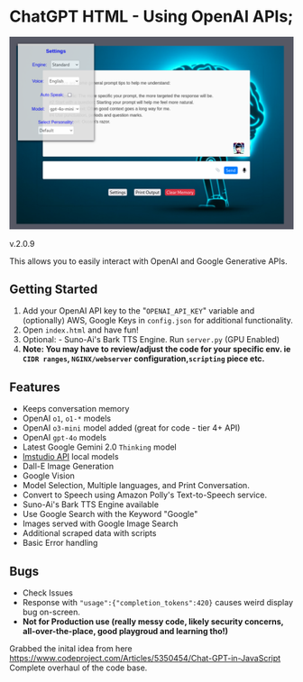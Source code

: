 # ChatGPT HTML - Using OpenAI APIs; 
![screenshot](core/img/screenshot.png)

v.2.0.9

This allows you to easily interact with OpenAI and Google Generative APIs.

## Getting Started

1. Add your OpenAI API key to the "```OPENAI_API_KEY```" variable and (optionally) AWS, Google Keys in ```config.json``` for additional functionality. 
2. Open ```index.html``` and have fun!
3. Optional: - Suno-Ai's Bark TTS Engine. Run ```server.py``` (GPU Enabled)
4. **Note: You may have to review/adjust the code for your specific env. ie ```CIDR ranges```, ```NGINX/webserver``` configuration,```scripting``` piece etc.**
   
## Features

- Keeps conversation memory
- OpenAI ```o1```, ```o1-*``` models
- OpenAI ```o3-mini``` model added (great for code - tier 4+ API)
- OpenAI ```gpt-4o``` models
- Latest Google Gemini 2.0 ```Thinking``` model
- [lmstudio API](https://lmstudio.ai/docs/api/openai-api) local models 
- Dall-E Image Generation
- Google Vision 
- Model Selection, Multiple languages, and Print Conversation.
- Convert to Speech using Amazon Polly's Text-to-Speech service.
- Suno-Ai's Bark TTS Engine available
- Use Google Search with the Keyword "Google"
- Images served with Google Image Search
- Additional scraped data with scripts
- Basic Error handling

## Bugs
- Check Issues
- Response with ```"usage":{"completion_tokens":420}``` causes weird display bug on-screen.
- **Not for Production use (really messy code, likely security concerns, all-over-the-place, good playgroud and learning tho!)**

Grabbed the inital idea from here https://www.codeproject.com/Articles/5350454/Chat-GPT-in-JavaScript <br>
Complete overhaul of the code base.

